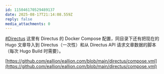 ```yaml
---
id: 115046170529489137
date: 2025-08-17T21:14:08.559Z
reply: false
media_attachments: 0
---
```


[#Directus](https://e5n.cc/tags/Directus) 这里有 Directus 的 Docker Compose 配置，同目录下还有把现在的 Hugo 文章导入到 Directus（一次性）和从 Directus API 请求文章数据的脚本（每次 Hugo Build 时需要）。

[https://github.com/eallion/eallion.com/blob/main/directus/compose.yml](https://github.com/eallion/eallion.com/blob/main/directus/compose.yml)

